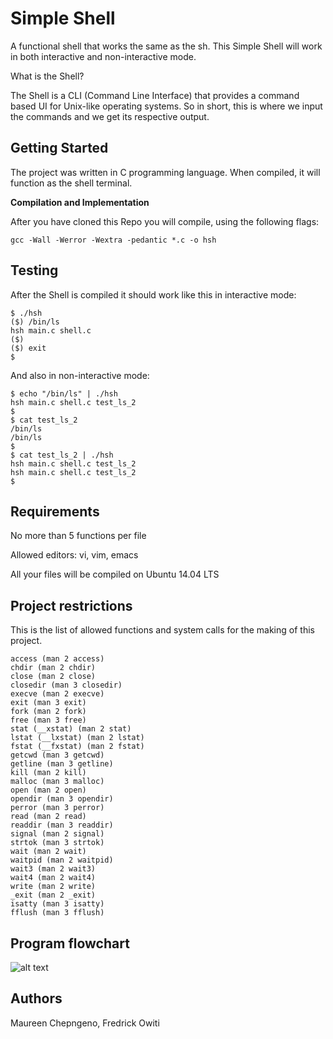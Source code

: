 # Simple Shell
A functional shell that works the same as the sh. This Simple Shell will work in both interactive and non-interactive mode.

What is the Shell?

The Shell is a CLI (Command Line Interface) that provides a command based UI for Unix-like operating systems. So in short, this is where we input the commands and we get its respective output.
## Getting Started
The project was written in C programming language. When compiled, it will function as the shell terminal.

**Compilation and Implementation**

After you have cloned this Repo you will compile, using the following flags:
```
gcc -Wall -Werror -Wextra -pedantic *.c -o hsh
```

## Testing
After the Shell is compiled it should work like this in interactive mode:
```
$ ./hsh
($) /bin/ls
hsh main.c shell.c
($)
($) exit
$
```
And also in non-interactive mode:
```
$ echo "/bin/ls" | ./hsh
hsh main.c shell.c test_ls_2
$
$ cat test_ls_2
/bin/ls
/bin/ls
$
$ cat test_ls_2 | ./hsh
hsh main.c shell.c test_ls_2
hsh main.c shell.c test_ls_2
$
```
## Requirements
No more than 5 functions per file

Allowed editors: vi, vim, emacs

All your files will be compiled on Ubuntu 14.04 LTS
## Project restrictions

This is the list of allowed functions and system calls for the making of this project.

```
access (man 2 access)
chdir (man 2 chdir)
close (man 2 close)
closedir (man 3 closedir)
execve (man 2 execve)
exit (man 3 exit)
fork (man 2 fork)
free (man 3 free)
stat (__xstat) (man 2 stat)
lstat (__lxstat) (man 2 lstat)
fstat (__fxstat) (man 2 fstat)
getcwd (man 3 getcwd)
getline (man 3 getline)
kill (man 2 kill)
malloc (man 3 malloc)
open (man 2 open)
opendir (man 3 opendir)
perror (man 3 perror)
read (man 2 read)
readdir (man 3 readdir)
signal (man 2 signal)
strtok (man 3 strtok)
wait (man 2 wait)
waitpid (man 2 waitpid)
wait3 (man 2 wait3)
wait4 (man 2 wait4)
write (man 2 write)
_exit (man 2 _exit)
isatty (man 3 isatty)
fflush (man 3 fflush)
```
## Program flowchart
![alt text](https://github.com/nhlshstr/simple_shell/blob/master/Simple_Shell%20%20(1).png)

## Authors
Maureen Chepngeno, Fredrick Owiti 
